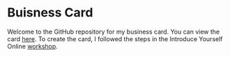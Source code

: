 # Buisness Card

Welcome to the GitHub repository for my business card. You can view the card [here](https://dcsimpson01.github.io). To create the card, I followed the steps in the Introduce Yourself Online [workshop](https://iyo-rstudio-global.netlify.app/start/).